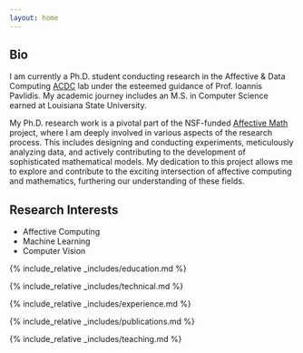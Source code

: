 ```yaml
---
layout: home
---
```



## Bio

I am currently a Ph.D. student conducting research in the Affective & Data Computing [ACDC](https://cpl.uh.edu/index.php/) lab under the esteemed guidance of Prof. Ioannis Pavlidis. My academic journey includes an M.S. in Computer Science earned at Louisiana State University.

My Ph.D. research work is a pivotal part of the NSF-funded [Affective Math]() project, where I am deeply involved in various aspects of the research process. This includes designing and conducting experiments, meticulously analyzing data, and actively contributing to the development of sophisticated mathematical models. My dedication to this project allows me to explore and contribute to the exciting intersection of affective computing and mathematics, furthering our understanding of these fields.

## Research Interests

- Affective Computing
- Machine Learning
- Computer Vision

<!-- education.md-->
{% include_relative _includes/education.md %}

<!-- technical skills.md-->
{% include_relative _includes/technical.md %}

<!--  experience .md-->
{% include_relative _includes/experience.md %}

<!-- publications.md-->
{% include_relative _includes/publications.md %}

<!-- teaching.md-->
{% include_relative _includes/teaching.md %}


<!--  {% include_relative _includes/services.md %} -->

